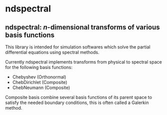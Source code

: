 # ndspectral

## ndspectral: *n*-dimensional transforms of various basis functions

This library is intended for simulation softwares which solve the
partial differential equations using spectral methods.

Currently ndspectral implements transforms from physical to spectral space
for the following basis functions:
- Chebyshev (Orthonormal)
- ChebDirichlet (Composite)
- ChebNeumann (Composite)

Composite basis combine several basis functions of its parent space to
satisfy the needed boundary conditions, this is often called a Galerkin method.
